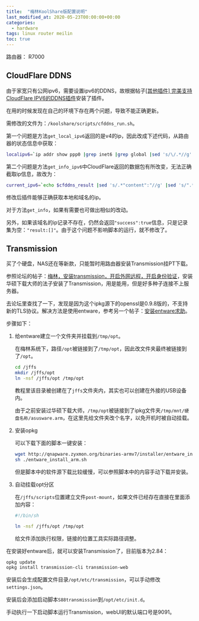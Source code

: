 ```yaml
---
title:  "梅林KoolShare版配置说明"
last_modified_at: 2020-05-23T00:00:00+00:00
categories:
  - hardware
tags: linux router meilin
toc: true
---
```


路由器： R7000



## CloudFlare DDNS

由于家宽只有公网ipv6，需要设置ipv6的DDNS，故根据帖子[[其他插件] 完美支持CloudFlare IPV6的DDNS插件](https://koolshare.cn/thread-175824-1-1.html)安装了插件。

在用的时候发现在自己的环境下存在两个问题，导致不能正确更新。

需修改的文件为：`/koolshare/scripts/cfddns_run.sh`。

第一个问题是方法`get_local_ipv6`返回的是v4的ip，因此改成下述代码，从路由器的状态信息中获取：

```sh
localipv6=`ip addr show ppp0 |grep inet6 |grep global |sed 's/\/.*//g' |awk '{print $2}'`
```

第二个问题是方法`get_info_ipv6`中CloudFlare返回的数据包有所改变，无法正确截取ip信息，故改为：

```sh
current_ipv6=`echo $cfddns_result |sed 's/.*"content":"//g' |sed 's/".*//g'`
```

修改后插件能够正确获取本地和域名的ip。

对于方法`get_info`，如果有需要也可做出相似的改动。

另外，如果该域名的ip记录不存在，仍然会返回`"success":true`信息，只是记录集为空：`"result:[]"`。由于这个问题不影响脚本的运行，就不修改了。



## Transmission

买了个硬盘，NAS还在等新款，只能暂时用路由器安装Transmission挂PT下载。

参照论坛的帖子：[梅林，安装transmission，开启外网远程，开启身份验证](https://koolshare.cn/thread-42506-1-1.html)，安装华硕下载大师的法子安装了Transmission，用是能用，但是好多种子连接不上服务器。

去论坛里查找了一下，发现是因为这个ipkg源下的openssl是0.9.8版的，不支持新的TLS协议。解决方法是使用entware，参考另一个帖子：[安装entware求助](https://koolshare.cn/thread-44816-1-1.html)。

步骤如下：

1. 给entware建立一个文件夹并挂载到`/tmp/opt`。

   在梅林系统下，路径`/opt`被链接到了`/tmp/opt`，因此改文件夹最终被链接到了`/opt`。

   ```bash
   cd /jffs
   mkdir /jffs/opt
   ln -nsf /jffs/opt /tmp/opt
   ```

   教程里该目录被创建在了`jffs`文件夹内，其实也可以创建在外接的USB设备内。

   由于之前安装过华硕下载大师，`/tmp/opt`被链接到了ipkg文件夹`/tmp/mnt/硬盘名称/asusware.arm`，在这里先给文件夹改个名字，以免开机时被自动挂载。

2. 安装opkg

   可以下载下面的脚本一键安装：

   ```bash
   wget http://qnapware.zyxmon.org/binaries-armv7/installer/entware_install_arm.sh
   sh ./entware_install_arm.sh
   ```

   但是脚本中的软件源下载比较缓慢，可以参照脚本中的内容手动下载并安装。

3. 自动挂载opt分区

   在`/jffs/scripts`位置建立文件`post-mount`，如果文件已经存在直接在里面添加内容：

   ```sh
   #!/bin/sh
   
   ln -nsf /jffs/opt /tmp/opt
   ```

   给文件添加执行权限，链接的位置工具实际路径调整。

在安装好entware后，就可以安装Transmission了，目前版本为2.84：

```bash
opkg update
opkg install transmission-cli transmission-web 
```

安装后会生成配置文件目录`/opt/etc/transmission`，可以手动修改`settings.json`。

安装后会添加启动脚本`S88transmission`到`/opt/etc/init.d`。

手动执行一下启动脚本运行Transmission，webUI的默认端口号是9091。

